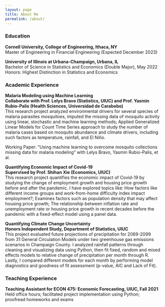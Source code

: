 ```yaml
---
layout: page
title: About Me
permalink: /about/
---
```


### Education
**Cornell University, College of Engineering, Ithaca, NY** \
Master of Engineering in Financial Engineering (Expected December 2023)

**University of Illinois at Urbana-Champaign, Urbana, IL** \
Bachelor of Science in Statistics and Economics (Double Major), May 2022 \
Honors: Highest Distinction in Statistics and Economics


### Academic Experience

**Malaria Modeling using Machine Learning** \
**Collaborate with Prof. Lelys Bravo (Statistics, UIUC) and Prof. Yasmin Rubio-Palis (Health Sciences, Universidad de Carabobo)**  \
This research project analyzed environmental drivers for several species of malaria parasites mosquitoes, imputed the missing data of mosquito activity using linear, stochastic and machine learning methods; Applied Generalized Linear Models for Count Time Series approach to study the number of malaria cases based on mosquito abundance and climate drivers, including such factors as temperature, rainfall, and El Niño.

Working Paper: “Using machine learning to overcome mosquito collections missing data for malaria modeling” with Lelys Bravo, Yasmin Rubio-Palis, et al.


**Quantifying Economic Impact of Covid-19** \
**Supervised by Prof. Shihan Xie (Economics, UIUC)** \
This research project quantifies the economic impact of Covid-19 by studying the change of employment growth and housing price growth before and after the pandemic. I have explored topics like: How factors like different income groups and work-from-home difficulty index impact employment?; Examines factors such as population density that may affect housing price growth; The relationship between inflation rate and unemployment rate or housing price growth in recent decades before the pandemic with a fixed-effect model using a panel data.



**Quantifying Climate Change Uncertainty** \
**Honors Independent Study, Department of Statistics, UIUC** \
This project evaluated future projections of precipitation for 2069-2099 from 31 General Circulation Models under two greenhouse gas emissions scenarios in Champaign County. I analyzed rainfall patterns through cleaning and visualizing data using Python, then fit fixed, random and mixed effects models to relative change of precipitation per month through R. Lastly, I compared different models for each month by performing model diagnostics and goodness of fit assessment (p-value, AIC and Lack of Fit).


### Teaching Experience
**Teaching Assistant for ECON 475: Economic Forecasting, UIUC, Fall 2021** \
Held office hours; facilitated project implementation using Python; proofread homeworks and exams


